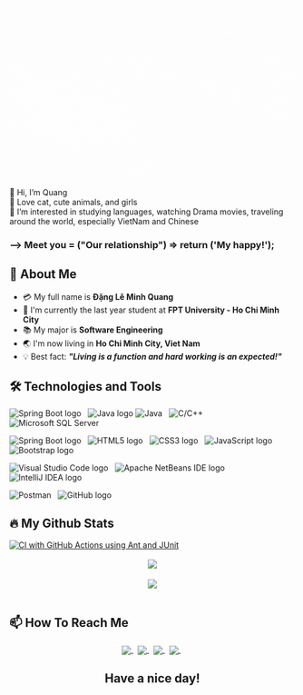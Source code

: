 <div>
<img src="https://raw.githubusercontent.com/quangdlm/quangdlm/main/Git%20Preview.gif" height="300px"/>
</div>

👋 Hi, I’m Quang
<br>
💞️ Love cat, cute animals, and girls
<br>
👀 I’m interested in studying languages, watching Drama movies, traveling around the world, especially VietNam and Chinese
<br>


### --> **Meet you = ("Our relationship") => return ('My happy!');**
## 👋 About Me
- :credit_card: My full name is **Đặng Lê Minh Quang**
- :school: I'm currently the last year student at **FPT University - Ho Chi Minh City**
- :books: My major is **Software Engineering**
- :earth_asia: I'm now living in **Ho Chi Minh City, Viet Nam**
- :bulb: Best fact: ***"Living is a function and hard working is an expected!"*** 


## 🛠 Technologies and Tools
<!-- LANGUAGES -->
<!-- FRAMEWORK -->
  <span><img src="https://img.shields.io/badge/Spring Boot-F8F8FF?logo=Spring Boot&logoColor=6DB33F" alt="Spring Boot logo" title="Spring Boot" height="25" /></span>
  &nbsp;
  <span>
  <img src="https://cdn-icons-png.flaticon.com/512/226/226777.png" alt="Java logo" title="Java" height="25" />
  <img src="https://img.shields.io/badge/Java-F8F8FF?logo=Java&logoColor=239120" alt="Java" title="Java" height="25" />
  </span>
  &nbsp;
  <span><img src="https://img.shields.io/badge/-C%2FC++-white.svg?style=flat&logo=c%2B%2B&logoColor=red" alt="C/C++" title="C/C++" height="25" /></span>
  &nbsp;
  <span><img src="https://img.shields.io/badge/Microsoft SQL Server-F8F8FF?logo=Microsoft SQL Server&logoColor=CC2927" alt="Microsoft SQL Server" title="Microsoft SQL   Server" height="25" /></span>
  &nbsp;
<!-- FRONT-END -->
<span><img src="https://img.shields.io/badge/-ReactJs-F8F8FF?logo=react&logoColor=blue" alt="Spring Boot logo" title="Spring Boot" height="25" /></span>
  &nbsp;
  <span><img src="https://img.shields.io/badge/HTML5-F8F8FF?logo=HTML5&logoColor=E34F26" alt="HTML5 logo" title="HTML5" height="25" /></span>
  &nbsp;
  <span><img src="https://img.shields.io/badge/CSS3-F8F8FF?logo=CSS3&logoColor=1572B6" alt="CSS3 logo" title="CSS3" height="25" /></span>
  &nbsp;
  <span><img src="https://img.shields.io/badge/JavaScript-F8F8FF?logo=JavaScript&logoColor=F7DF1E" alt="JavaScript logo" title="JavaScript" height="25" /></span>
  &nbsp;
  <span><img src="https://img.shields.io/badge/Bootstrap-F8F8FF?logo=Bootstrap&logoColor=7952B3" alt="Bootstrap logo" title="Bootstrap" height="25" /></span>
  &nbsp;
<!-- IDE Tools -->
  <span><img src="https://img.shields.io/badge/Visual Studio Code-F8F8FF?logo=Visual Studio Code&logoColor=007ACC" alt="Visual Studio Code logo" title="Visual Studio     Code" height="25" /></span>
  &nbsp;
  <span><img src="https://img.shields.io/badge/Apache NetBeans IDE-F8F8FF?logo=Apache NetBeans IDE&logoColor=1B6AC6" alt="Apache NetBeans IDE logo" title="Apache         NetBeans IDE" height="25" /></span>
  &nbsp;
  <span><img src="https://img.shields.io/badge/IntelliJ IDEA-F8F8FF?logo=IntelliJ IDEA&logoColor=000000" alt="IntelliJ IDEA logo" title="IntelliJ IDEA" height="25" />   </span>
</p>
<!-- OTHER TOOL -->
    <span><img src="https://img.shields.io/badge/Postman-F8F8FF?logo=Postman&logoColor=FF6C37" alt="Postman" title="Postman" height="25" /></span>
  &nbsp;
  <span><img src="https://img.shields.io/badge/GitHub-F8F8FF?logo=GitHub&logoColor=181717" alt="GitHub logo" title="GitHub" height="25" /></span>
  &nbsp;

## 🔥 My Github Stats
<!--https://github.com/anuraghazra/github-readme-stats-->
[![CI with GitHub Actions using Ant and JUnit](https://github.com/quangdlm/math-util-se1615-ant/actions/workflows/ci-with-ant.yml/badge.svg)](https://github.com/quangdlm/math-util-se1615-ant/actions/workflows/ci-with-ant.yml)

<div align=center>
    <img height="180px" align="center" src="https://github-readme-stats.vercel.app/api/top-langs/?username=quangdlm&layout=compact&title_color=61dafb&text_color=ffffff&icon_color=61dafb&bg_color=20232a&langs_count=8&border=true" />
  <br> <br>
    <img height="180px" align="center" src="https://github-readme-stats.vercel.app/api?username=quangdlm&show_icons=true&theme=react&border_color=61dafb&hide_border=true" />
</div></br>



## 📫 How To Reach Me
<div align="center">
  <a href="mailto:minhquang26116@gmail.com" >
    <img align="center" width="40px" src="https://img.icons8.com/color/344/gmail--v1.png" />
  </a> &nbsp; 
  <a href="https://www.facebook.com/dangquang2601" >
    <img align="center" width="40px" src="https://img.icons8.com/fluency/344/facebook-new.png" />
  </a> &nbsp; 
  <a href="https://github.com/quangdlm" >
    <img align="center" width="40px" src="https://img.icons8.com/fluency/344/github.png" />
  </a> &nbsp;
  <a href="https://www.linkedin.com/in/denguang" >
    <img align="center" width="40px" src="https://img.icons8.com/fluency/344/linkedin.png" />
  </a> &nbsp; 
</div>

<h2 align="center">Have a nice day!</h2>


<!---
quangdlm/quangdlm is a ✨ special ✨ repository because its `README.md` (this file) appears on your GitHub profile.
You can click the Preview link to take a look at your changes.
--->
